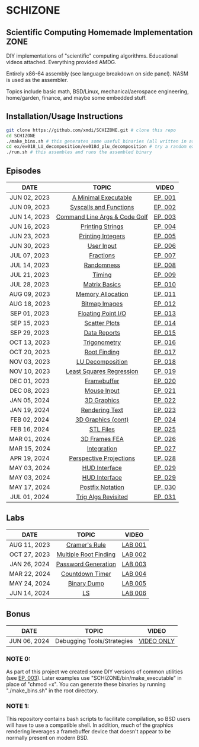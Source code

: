 # SCHIZONE


## Scientific Computing Homemade Implementation ZONE

DIY implementations of "scientific" computing algorithms. Educational videos attached. Everything provided AMDG.

Entirely x86-64 assembly (see language breakdown on side panel). NASM is used as the assembler.

Topics include basic math, BSD/Linux, mechanical/aerospace engineering, home/garden, finance, and maybe some embedded stuff.

## Installation/Usage Instructions
```bash
git clone https://github.com/xmdi/SCHIZONE.git # clone this repo
cd SCHIZONE
./make_bins.sh # this generates some useful binaries (all written in asm)
cd ex/ex018_LU_decomposition/ex018d_plu_decomposition # try a random example
./run.sh # this assembles and runs the assembled binary
```

## Episodes
| DATE | TOPIC | VIDEO |
| :---: | :---: | :---: |
| JUN 02, 2023 | [A Minimal Executable](ex/ex001_minimal_executable) | [EP. 001](https://youtu.be/7NFOS9F1Afo) |
| JUN 09, 2023 | [Syscalls and Functions](ex/ex002_syscalls_and_functions) | [EP. 002](https://youtu.be/QDSzn43bq7E) |
| JUN 14, 2023 | [Command Line Args & Code Golf](ex/ex003_command_line_args_and_code_golf) | [EP. 003](https://youtu.be/zX0bcOVGjow) |
| JUN 16, 2023 | [Printing Strings](ex/ex004_printing_strings) | [EP. 004](https://youtu.be/ZUcCBNCcSz8) |
| JUN 23, 2023 | [Printing Integers](ex/ex005_printing_integers) | [EP. 005](https://youtu.be/_hbZN4khAyU) |
| JUN 30, 2023 | [User Input](ex/ex006_user_input) | [EP. 006](https://youtu.be/PXTgtQN2CMg) |
| JUL 07, 2023 | [Fractions](ex/ex007_fractions) | [EP. 007](https://youtu.be/MgbPiniv1g0) |
| JUL 14, 2023 | [Randomness](ex/ex008_randomness) | [EP. 008](https://youtu.be/oKt_r7PIBX0) |
| JUL 21, 2023 | [Timing](ex/ex009_timing) | [EP. 009](https://youtu.be/_Bo09H7EoHY) |
| JUL 28, 2023 | [Matrix Basics](ex/ex010_matrix_basics) | [EP. 010](https://youtu.be/gJ8e2tF2aPc) |
| AUG 09, 2023 | [Memory Allocation](ex/ex011_memory_allocation) | [EP. 011](https://youtu.be/oE80pvbapgI) |
| AUG 18, 2023 | [Bitmap Images](ex/ex012_bitmap_images) | [EP. 012](https://youtu.be/o7g5ttZPa-Q) |
| SEP 01, 2023 | [Floating Point I/O](ex/ex013_floating_point_io) | [EP. 013](https://youtu.be/JoYMVeNH4Ss) |
| SEP 15, 2023 | [Scatter Plots](ex/ex014_scatter_plots) | [EP. 014](https://youtu.be/ykPLQL1pC_4) |
| SEP 29, 2023 | [Data Reports](ex/ex015_data_reports) | [EP. 015](https://youtu.be/QRBNgs9ZZhY) |
| OCT 13, 2023 | [Trigonometry](ex/ex016_trigonometry) | [EP. 016](https://youtu.be/EfaJiAeHj7E) |
| OCT 20, 2023 | [Root Finding](ex/ex017_root_finding) | [EP. 017](https://youtu.be/TNmAOsaUJiQ) |
| NOV 03, 2023 | [LU Decomposition](ex/ex018_LU_decomposition) | [EP. 018](https://youtu.be/ApkJGn0Wiss) |
| NOV 10, 2023 | [Least Squares Regression](ex/ex019_least_squares_regression) | [EP. 019](https://youtu.be/ka0pG7-h-ig) |
| DEC 01, 2023 | [Framebuffer](ex/ex020_framebuffer) | [EP. 020](https://youtu.be/PvXeZidA82I) |
| DEC 08, 2023 | [Mouse Input](ex/ex021_mouse_input) | [EP. 021](https://youtu.be/M7ejglSgWtc) |
| JAN 05, 2024 | [3D Graphics](ex/ex022_3d_graphics) | [EP. 022](https://youtu.be/lTigI6C11IM) |
| JAN 19, 2024 | [Rendering Text](ex/ex023_rendering_text) | [EP. 023](https://youtu.be/aEcjIvD4hmU) |
| FEB 02, 2024 | [3D Graphics (cont)](ex/ex024_3d_graphics_cont) | [EP. 024](https://youtu.be/iXqQWcw6noQ) |
| FEB 16, 2024 | [STL Files](ex/ex025_stl_files) | [EP. 025](https://youtu.be/4G7QglTu1eM) |
| MAR 01, 2024 | [3D Frames FEA](ex/ex026_3d_frames_FEA) | [EP. 026](https://youtu.be/4mKymYT_kP8) |
| MAR 15, 2024 | [Integration](ex/ex027_integration) | [EP. 027](https://youtu.be/2txsBh5PPJk) |
| APR 19, 2024 | [Perspective Projections](ex/ex028_perspective_projections) | [EP. 028](https://youtu.be/IZUqEhRMaeg) |
| MAY 03, 2024 | [HUD Interface](ex/ex029_HUD_interface) | [EP. 029](https://youtu.be/gpkx3gd7ylM) |
| MAY 03, 2024 | [HUD Interface](ex/ex029_HUD_interface) | [EP. 029](https://youtu.be/gpkx3gd7ylM) |
| MAY 17, 2024 | [Postfix Notation](ex/ex030_postfix_notation) | [EP. 030](https://youtu.be/yO32l7OZ3tU) |
| JUL 01, 2024 | [Trig Algs Revisited](ex/ex031_trig_revisited) | [EP. 031](https://youtu.be/pbIhg0NF6pI) |

## Labs
| DATE | TOPIC | VIDEO |
| :---: | :---: | :---: |
| AUG 11, 2023 | [Cramer's Rule](lab/lab001_cramers_rule) | [LAB 001](https://youtu.be/JyIpF5iBGxU) |
| OCT 27, 2023 | [Multiple Root Finding](lab/lab002_multiple_root_finding) | [LAB 002](https://youtu.be/KaKBrN7tHpA) |
| JAN 26, 2024 | [Password Generation](lab/lab003_password_generator) | [LAB 003](https://youtu.be/JJ1dbJ4a09k) |
| MAR 22, 2024 | [Countdown Timer](lab/lab004_countdown_timer) | [LAB 004](https://youtu.be/_ElYsWY4xss) |
| MAY 24, 2024 | [Binary Dump](lab/lab005_hexdump) | [LAB 005](https://youtu.be/6UT0XYfi610) |
| JUN 14, 2024 | [LS](lab/lab006_ls) | [LAB 006](https://youtu.be/GbsKzOtA7Lg) |

## Bonus
| DATE | TOPIC | VIDEO |
| :---: | :---: | :---: |
| JUN 06, 2024 | Debugging Tools/Strategies | [VIDEO ONLY](https://youtu.be/N3OMTrl4k-Q) |

### NOTE 0: 
As part of this project we created some DIY versions of common utilities (see [EP. 003](ex/ex003_command_line_args_and_code_golf)). Later examples use "SCHIZONE/bin/make_executable" in place of "chmod +x". You can generate these binaries by running "./make_bins.sh" in the root directory.

### NOTE 1:
This repository contains bash scripts to facilitate compilation, so BSD users will have to use a compatible shell. In addition, much of the graphics rendering leverages a framebuffer device that doesn't appear to be normally present on modern BSD.


